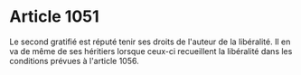 # Article 1051

Le second gratifié est réputé tenir ses droits de l'auteur de la libéralité. Il en va de même de ses héritiers lorsque ceux-ci recueillent la libéralité dans les conditions prévues à l'article 1056.
